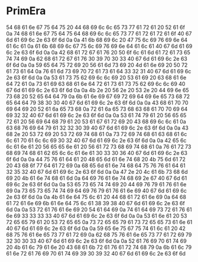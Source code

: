 # PrimEra

54 68 61 6e 67 75 64 75 20 44 68 69 6c 6c 65 73 77 61 72 61 20 52 61 6f 0a 74 68 61 6e 67 75 64 75 64 68 69 6c 6c 65 73 77 61 72 61 72 61 6f 40 67 6d 61 69 6c 2e 63 6f 6d 0a 0a 41 6b 68 69 6c 20 47 75 6c 69 76 69 6e 64 61 6c 61 0a 61 6b 68 69 6c 67 75 6c 69 76 69 6e 64 61 6c 61 40 67 6d 61 69 6c 2e 63 6f 6d 0a 0a 42 68 61 72 67 61 76 20 50 6f 6c 61 6d 61 72 61 73 65 74 74 69 0a 62 68 61 72 67 61 76 30 39 70 30 33 40 67 6d 61 69 6c 2e 63 6f 6d 0a 0a 59 65 64 75 72 69 20 56 61 6d 73 69 20 4d 61 6e 69 20 50 72 61 73 61 64 0a 76 61 6d 73 69 70 72 61 73 61 64 33 32 31 40 67 6d 61 69 6c 2e 63 6f 6d 0a 0a 53 61 73 75 62 69 6c 6c 69 20 53 61 69 20 63 68 61 6e 64 72 61 0a 73 61 69 63 68 61 6e 64 72 61 73 61 73 75 62 69 6c 6c 69 40 67 6d 61 69 6c 2e 63 6f 6d 0a 0a 4b 2e 20 56 2e 20 53 2e 20 44 69 6e 65 73 68 20 52 65 64 64 79 0a 6b 61 6e 69 67 69 72 69 64 69 6e 65 73 68 72 65 64 64 79 38 30 30 40 67 6d 61 69 6c 2e 63 6f 6d 0a 0a 43 68 61 70 70 69 64 69 20 52 61 6a 65 73 68 0a 72 61 6a 65 73 68 63 68 61 70 70 69 64 69 32 32 40 67 6d 61 69 6c 2e 63 6f 6d 0a 0a 53 61 74 79 61 20 56 65 65 72 61 20 56 69 64 68 79 61 20 53 61 67 61 72 69 20 43 68 69 6c 6c 61 0a 63 68 76 69 64 79 61 32 32 30 39 40 67 6d 61 69 6c 2e 63 6f 6d 0a 0a 43 68 2e 20 53 72 69 20 53 72 69 74 68 61 0a 73 72 69 74 68 61 63 68 61 6c 6c 61 70 61 6c 6c 69 30 32 40 67 6d 61 69 6c 2e 63 6f 6d 0a 0a 42 65 6c 6c 61 6e 61 20 56 65 65 6e 61 20 56 61 72 73 68 69 74 68 61 0a 76 61 72 73 68 69 74 68 61 62 65 6c 6c 61 6e 61 30 33 30 36 40 67 6d 61 69 6c 2e 63 6f 6d 0a 0a 44 75 76 61 64 61 20 48 65 6d 61 6e 74 68 20 4b 75 6d 61 72 20 43 68 6f 77 64 61 72 69 0a 68 65 6d 61 6e 74 68 64 75 76 76 61 64 61 32 35 32 40 67 6d 61 69 6c 2e 63 6f 6d 0a 0a 47 2e 20 4c 61 6b 73 68 6d 69 20 4b 61 6e 74 68 61 6d 0a 64 69 76 61 6e 74 68 69 2e 67 40 67 6d 61 69 6c 2e 63 6f 6d 0a 0a 53 65 73 65 74 74 69 20 44 69 76 79 61 76 61 6e 69 0a 73 65 73 65 74 74 69 64 69 76 79 61 76 61 6e 69 40 67 6d 61 69 6c 2e 63 6f 6d 0a 0a 4b 61 6e 64 75 6c 61 20 44 68 61 72 61 6e 69 0a 64 68 61 72 61 6e 69 6b 61 6e 64 75 6c 61 38 39 38 40 67 6d 61 69 6c 2e 63 6f 6d 0a 0a 53 72 61 76 61 6e 69 20 54 61 64 69 0a 74 61 64 69 73 72 61 76 61 6e 69 33 33 33 33 40 67 6d 61 69 6c 2e 63 6f 6d 0a 0a 53 61 6e 61 20 53 72 65 65 79 61 20 53 72 65 65 0a 73 72 65 65 79 61 73 72 65 65 73 61 6e 61 40 67 6d 61 69 6c 2e 63 6f 6d 0a 0a 59 65 6e 75 67 75 74 61 6c 61 20 42 68 75 76 61 6e 65 73 77 61 72 69 0a 62 68 75 76 61 6e 65 73 77 61 72 69 79 32 30 30 33 40 67 6d 61 69 6c 2e 63 6f 6d 0a 0a 52 61 76 69 70 61 74 69 20 4b 61 6c 79 61 6e 20 43 68 61 6b 72 61 76 61 72 74 68 79 0a 6b 61 6c 79 61 6e 72 61 76 69 70 61 74 69 39 30 39 32 40 67 6d 61 69 6c 2e 63 6f 6d
